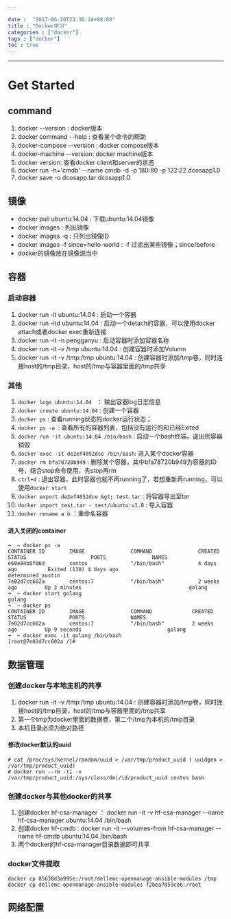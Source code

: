 ```yaml
---

date :  "2017-06-20T23:36:24+08:00" 
title : "Docker学习" 
categories : ["docker"] 
tags : ["docker"] 
toc : true
---
```


---

Get Started
===========

command
-------

1.  docker --version : docker版本
2.  docker command --help : 查看某个命令的帮助
3.  docker-compose --version : docker compose版本
4.  docker-machine --version: docker machine版本
5.  docker version: 查看docker client和server的状态
6.  docker run -h='cmdb' --name cmdb -d -p 180:80 -p 122:22 dcosapp1.0
7.  docker save -o dcosapp.tar dcosapp1.0

镜像
----

-   docker pull ubuntu:14.04 : 下载ubuntu:14.04镜像
-   docker images : 列出镜像
-   docker images -q : 只列出镜像ID
-   docker images -f since=hello-world : -f 过滤出某些镜像；since/before
-   docker的镜像放在镜像源当中

容器
----

### 启动容器

1.  docker run -it ubuntu:14.04 : 启动一个容器
2.  docker run -itd ubuntu:14.04 : 启动一个detach的容器，可以使用docker
    attach或者docker exec重新连接
3.  docker run -it -n pengganyu : 启动容器时添加容器名称
4.  docker run -it -v /tmp ubuntu:14.04 : 创建容器时添加Volumn
5.  docker run -it -v /tmp:/tmp ubuntu:14.04 :
    创建容器时添加/tmp卷，同时连接host的/tmp目录，host的/tmp与容器里面的/tmp共享

### 其他

1.  `docker logs ubuntu:14.04 ` ： 输出容器log日志信息
2.  `docker create ubuntu:14.04` : 创建一个容器
3.  `docker ps` : 查看running状态的docker运行状态；
4.  `docker ps -a `: 查看所有的容器列表，包括没有运行的和已经Exited
5.  `docker run -it ubuntu:14.04 /bin/bash` : 启动一个bash终端，退出则容器销毁
6.  `docker exec -it de2ef4052dce /bin/bash`: 进入某个docker容器
7.  `docker rm bfa78720b949` : 删除某个容器，其中bfa78720b949为容器的ID号，结合stop命令使用，先stop再rm
8.  `ctrl+d` :  退出容器，此时容器也就不再running了，若想重新再running，可以使用`docker start`
9.  `docker export de2ef4052dce &gt; test.tar` : 将容器导出至tar
10.  `docker import test.tar - test/ubuntu:v1.0` : 导入容器
11.  `docker rename a b` ：重命名容器

#### 进入关闭的container

```
➜  ~ docker ps -a
CONTAINER ID        IMAGE               COMMAND               CREATED             STATUS                     PORTS               NAMES
e60e84b8f06d        centos              "/bin/bash"           4 days ago          Exited (130) 4 days ago                        determined_austin
7e02d7cc602a        centos:7            "/bin/bash"           2 weeks ago         Up 3 minutes                                   golang
➜  ~ docker start golang 
golang
➜  ~ docker ps 
CONTAINER ID        IMAGE               COMMAND             CREATED             STATUS              PORTS               NAMES
7e02d7cc602a        centos:7            "/bin/bash"         2 weeks ago         Up 9 seconds                            golang
➜  ~ docker exec -it golang /bin/bash
[root@7e02d7cc602a /]# 
```



数据管理
--------

### 创建docker与本地主机的共享

1.  docker run -it -v /tmp:/tmp ubuntu:14.04 :
    创建容器时添加/tmp卷，同时连接host的/tmp目录，host的/tmp与容器里面的/tmp共享
2.  第一个tmp为docker里面的数据卷，第二个/tmp为本机的/tmp目录
3.  本机目录必须为绝对路径

#### 修改docker默认的uuid

```shell
# cat /proc/sys/kernel/random/uuid > /var/tmp/product_uuid ( uuidgen > /var/tmp/product_uuid)
# docker run --rm -ti -v /var/tmp/product_uuid:/sys/class/dmi/id/product_uuid centos bash
```



### 创建docker与其他docker的共享

1.  创建docker hf-csa-manager ： docker run -it -v hf-csa-manager --name
    hf-csa-manager ubuntu:14.04 /bin/bash
2.  创建docker hf-cmdb : docker run -it --volumes-from hf-csa-manager
    --name hf-cmdb ubuntu:14.04 /bin/bash
3.  两个docker的hf-csa-manager目录数据即可共享

### docker文件提取

```
docker cp 85638d3a995e:/root/dellemc-openmanage-ansible-modules /tmp  
docker cp dellemc-openmanage-ansible-modules f2bea7859ce6:/root
```



网络配置
--------
